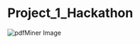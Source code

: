 # Project_1_Hackathon

![pdfMiner Image](https://user-images.githubusercontent.com/47049525/56011997-f7ec4700-5caf-11e9-92ea-e7290e96bdc4.PNG)
